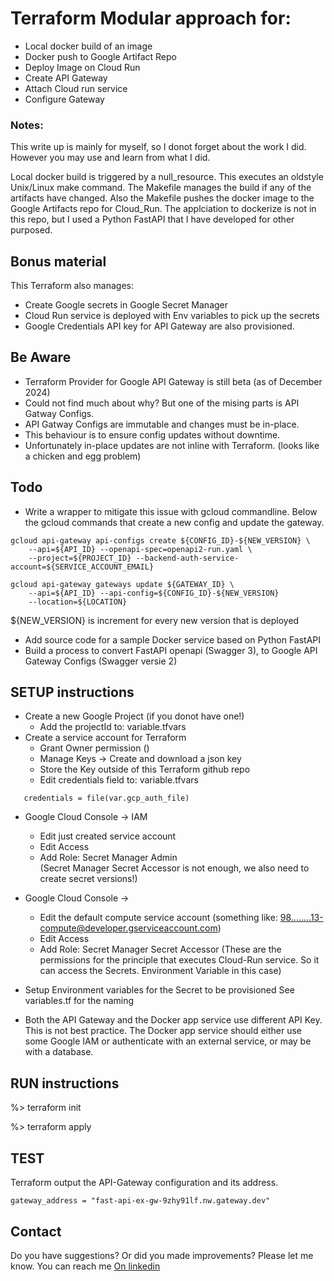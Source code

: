 # Terraform Modular approach for:
- Local docker build of an image
- Docker push to Google Artifact Repo
- Deploy Image on Cloud Run
- Create API Gateway
- Attach Cloud run service 
- Configure Gateway

### Notes:
This write up is mainly for myself, so I donot forget about the work I did. 
However you may use and learn from what I did.

Local docker build is triggered by a null_resource. This executes an oldstyle Unix/Linux make command.
The Makefile manages the build if any of the artifacts have changed.
Also the Makefile pushes the docker image to the Google Artifacts repo for Cloud_Run.
The applciation to dockerize is not in this repo, 
but I used a Python FastAPI that I have developed for other purposed.

## Bonus material

This Terraform also manages: 
- Create Google secrets in Google Secret Manager
- Cloud Run service is deployed with Env variables to pick up the secrets
- Google Credentials API key for API Gateway are also provisioned.
  

## Be Aware 
- Terraform Provider for Google API Gateway is still beta (as of December 2024)
- Could not find much about why? But one of the mising parts is API Gatway Configs.
- API Gatway Configs are immutable and changes must be in-place.
- This behaviour is to ensure config updates without downtime.
- Unfortunately in-place updates are not inline with Terraform.
  (looks like a chicken and egg problem)

## Todo
- Write a wrapper to mitigate this issue with gcloud commandline. 
  Below the gcloud commands that create a new config and update the gateway.
  
```
gcloud api-gateway api-configs create ${CONFIG_ID}-${NEW_VERSION} \
    --api=${API_ID} --openapi-spec=openapi2-run.yaml \
    --project=${PROJECT_ID} --backend-auth-service-account=${SERVICE_ACCOUNT_EMAIL}

gcloud api-gateway gateways update ${GATEWAY_ID} \
    --api=${API_ID} --api-config=${CONFIG_ID}-${NEW_VERSION} 
    --location=${LOCATION}
```

${NEW_VERSION} is increment for every new version that is deployed

- Add source code for a sample Docker service based on Python FastAPI 
- Build a process to convert FastAPI openapi (Swagger 3), 
  to Google API Gateway Configs (Swagger versie 2)

## SETUP instructions

- Create a new Google Project (if you donot have one!)
  - Add the projectId to: variable.tfvars
- Create a service account for Terraform
  - Grant Owner permission ()
  - Manage Keys  -> Create and download a json key 
  - Store the Key outside of this Terraform github repo
  - Edit credentials field to: variable.tfvars
  
```
   credentials = file(var.gcp_auth_file)
```

- Google Cloud Console  -> IAM
  - Edit just created service account
  - Edit Access
  - Add Role:  Secret Manager Admin   
    (Secret Manager Secret Accessor is not enough, we also need to create secret versions!)

- Google Cloud Console ->
  - Edit the default compute service account
    (something like:  98........13-compute@developer.gserviceaccount.com)
  - Edit Access
  - Add Role: Secret Manager Secret Accessor 
    (These are the permissions for the principle that executes Cloud-Run service.
    So it can access the Secrets. Environment Variable in this case)
- Setup Environment variables for the Secret to be provisioned
  See variables.tf for the naming
- Both the API Gateway and the Docker app service use different API Key.
  This is not best practice. The Docker app service should either use some Google IAM or 
  authenticate with an external service, or may be with a database.

## RUN instructions

%> terraform init

%> terraform apply

## TEST

Terraform output the API-Gateway configuration and its address.


```
gateway_address = "fast-api-ex-gw-9zhy91lf.nw.gateway.dev"
```

## Contact

Do you have suggestions?  Or did you made improvements?  Please let me know.
You can reach me [On linkedin](https://www.linkedin.com/in/eugenebogaart)
